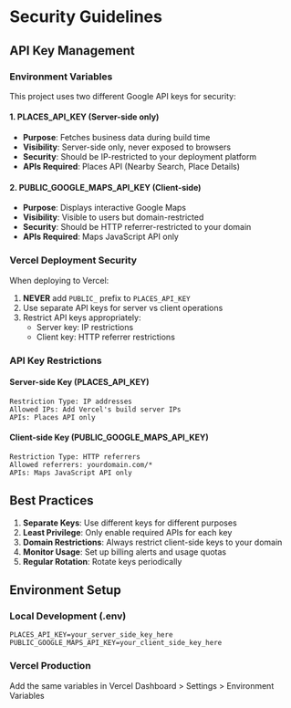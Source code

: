 # Security Guidelines

## API Key Management

### Environment Variables

This project uses two different Google API keys for security:

#### 1. PLACES_API_KEY (Server-side only)
- **Purpose**: Fetches business data during build time
- **Visibility**: Server-side only, never exposed to browsers
- **Security**: Should be IP-restricted to your deployment platform
- **APIs Required**: Places API (Nearby Search, Place Details)

#### 2. PUBLIC_GOOGLE_MAPS_API_KEY (Client-side)
- **Purpose**: Displays interactive Google Maps
- **Visibility**: Visible to users but domain-restricted
- **Security**: Should be HTTP referrer-restricted to your domain
- **APIs Required**: Maps JavaScript API only

### Vercel Deployment Security

When deploying to Vercel:

1. **NEVER** add `PUBLIC_` prefix to `PLACES_API_KEY`
2. Use separate API keys for server vs client operations
3. Restrict API keys appropriately:
   - Server key: IP restrictions
   - Client key: HTTP referrer restrictions

### API Key Restrictions

#### Server-side Key (PLACES_API_KEY)
```
Restriction Type: IP addresses
Allowed IPs: Add Vercel's build server IPs
APIs: Places API only
```

#### Client-side Key (PUBLIC_GOOGLE_MAPS_API_KEY)
```
Restriction Type: HTTP referrers
Allowed referrers: yourdomain.com/*
APIs: Maps JavaScript API only
```

## Best Practices

1. **Separate Keys**: Use different keys for different purposes
2. **Least Privilege**: Only enable required APIs for each key
3. **Domain Restrictions**: Always restrict client-side keys to your domain
4. **Monitor Usage**: Set up billing alerts and usage quotas
5. **Regular Rotation**: Rotate keys periodically

## Environment Setup

### Local Development (.env)
```
PLACES_API_KEY=your_server_side_key_here
PUBLIC_GOOGLE_MAPS_API_KEY=your_client_side_key_here
```

### Vercel Production
Add the same variables in Vercel Dashboard > Settings > Environment Variables 